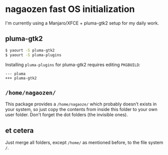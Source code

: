 # nagaozen fast OS initialization

I'm currently using a Manjaro/XFCE + pluma-gtk2 setup for my daily work.

## pluma-gtk2

```sh
$ yaourt -S pluma-gtk2
$ yaourt -S pluma-plugins
```

Installing `pluma-plugins` for pluma-gtk2 requires editing `PKGBUILD`:

```
--- pluma
+++ pluma-gtk2
```

## `/home/nagaozen/`

This package provides a `/home/nagaoze/` which probably doesn't exists in your system, so just copy the contents from inside this folder to your own user folder. Don't forget the dot folders (the invisible ones).

## et cetera

Just merge all folders, except `/home/` as mentioned before, to the file system `/`.

